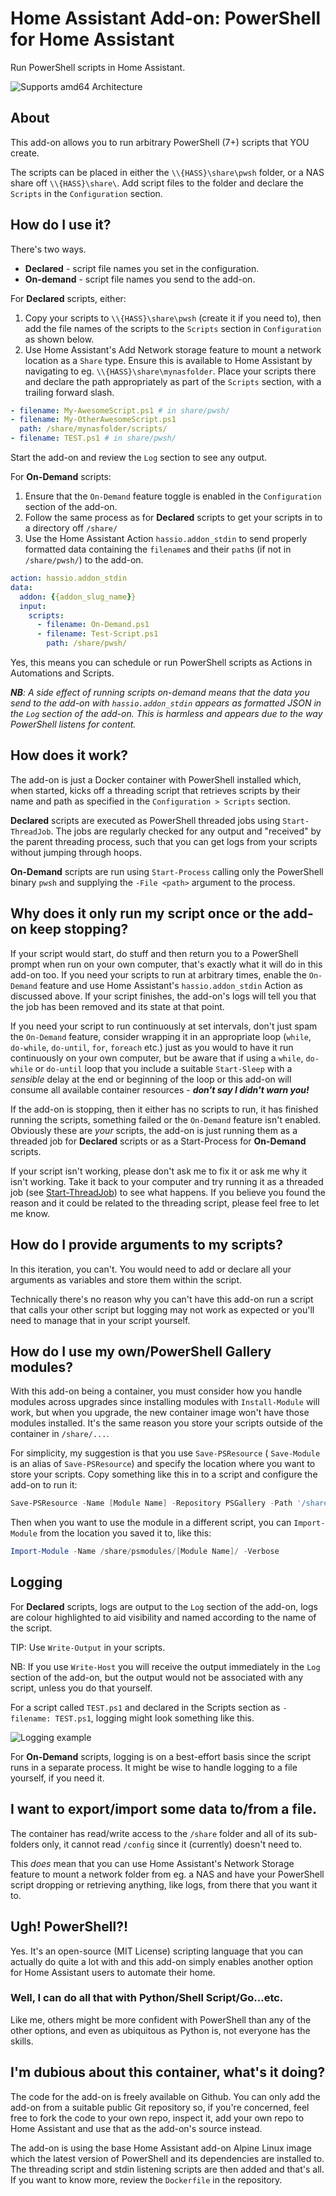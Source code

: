 # Home Assistant Add-on: PowerShell for Home Assistant

Run PowerShell scripts in Home Assistant.

![Supports amd64 Architecture][amd64-shield]

## About

This add-on allows you to run arbitrary PowerShell (7+) scripts that YOU create.

The scripts can be placed in either the `\\{HASS}\share\pwsh` folder, or a NAS share off `\\{HASS}\share\`. Add script files to the folder and declare the `Scripts` in the `Configuration` section.

## How do I use it?

There's two ways.
 - **Declared** - script file names you set in the configuration.
 - **On-demand** - script file names you send to the add-on.

For **Declared** scripts, either:
1. Copy your scripts to `\\{HASS}\share\pwsh` (create it if you need to), then add the file names of the scripts to the `Scripts` section in `Configuration` as shown below.
2. Use Home Assistant's Add Network storage feature to mount a network location as a `Share` type. Ensure this is available to Home Assistant by navigating to eg. `\\{HASS}\share\mynasfolder`. Place your scripts there and declare the path appropriately as part of the `Scripts` section, with a trailing forward slash.

```yaml
- filename: My-AwesomeScript.ps1 # in share/pwsh/
- filename: My-OtherAwesomeScript.ps1
  path: /share/mynasfolder/scripts/
- filename: TEST.ps1 # in share/pwsh/
```

Start the add-on and review the `Log` section to see any output.

For **On-Demand** scripts:
1. Ensure that the `On-Demand` feature toggle is enabled in the `Configuration` section of the add-on.
2. Follow the same process as for **Declared** scripts to get your scripts in to a directory off `/share/`
3. Use the Home Assistant Action `hassio.addon_stdin` to send properly formatted data containing the `filename`s and their `path`s (if not in `/share/pwsh/`) to the add-on.

```yaml
action: hassio.addon_stdin
data:
  addon: {{addon_slug_name}}
  input:
    scripts:
      - filename: On-Demand.ps1
      - filename: Test-Script.ps1
        path: /share/pwsh/
```

Yes, this means you can schedule or run PowerShell scripts as Actions in Automations and Scripts.

_**NB**: A side effect of running scripts on-demand means that the data you send to the add-on with `hassio.addon_stdin` appears as formatted JSON in the `Log` section of the add-on. This is harmless and appears due to the way PowerShell listens for content._

## How does it work?

The add-on is just a Docker container with PowerShell installed which, when started, kicks off a threading script that retrieves scripts by their name and path as specified in the `Configuration > Scripts` section.

**Declared** scripts are executed as PowerShell threaded jobs using `Start-ThreadJob`. The jobs are regularly checked for any output and "received" by the parent threading process, such that you can get logs from your scripts without jumping through hoops.

**On-Demand** scripts are run using `Start-Process` calling only the PowerShell binary `pwsh` and supplying the `-File <path>` argument to the process.

## Why does it only run my script once or the add-on keep stopping?

If your script would start, do stuff and then return you to a PowerShell prompt when run on your own computer, that's exactly what it will do in this add-on too. If you need your scripts to run at arbitrary times, enable the `On-Demand` feature and use Home Assistant's `hassio.addon_stdin` Action as discussed above. If your script finishes, the add-on's logs will tell you that the job has been removed and its state at that point.

If you need your script to run continuously at set intervals, don't just spam the `On-Demand` feature, consider wrapping it in an appropriate loop (`while`, `do-while`, `do-until`, `for`, `foreach` etc.) just as you would to have it run continuously on your own computer, but be aware that if using a `while`, `do-while` or `do-until` loop that you include a suitable `Start-Sleep` with a *sensible* delay at the end or beginning of the loop or this add-on will consume all available container resources - **_don't say I didn't warn you!_**

If the add-on is stopping, then it either has no scripts to run, it has finished running the scripts, something failed or the `On-Demand` feature isn't enabled. Obviously these are *your* scripts, the add-on is just running them as a threaded job for **Declared** scripts or as a Start-Process for **On-Demand** scripts.

If your script isn't working, please don't ask me to fix it or ask me why it isn't working. Take it back to your computer and try running it as a threaded job (see [Start-ThreadJob](https://learn.microsoft.com/en-us/powershell/module/threadjob/start-threadjob?view=powershell-7.4)) to see what happens. If you believe you found the reason and it could be related to the threading script, please feel free to let me know.

## How do I provide arguments to my scripts?

In this iteration, you can't. You would need to add or declare all your arguments as variables and store them within the script.

Technically there's no reason why you can't have this add-on run a script that calls your other script but logging may not work as expected or you'll need to manage that in your script yourself.

## How do I use my own/PowerShell Gallery modules?

With this add-on being a container, you must consider how you handle modules across upgrades since installing modules with `Install-Module` will work, but when you upgrade, the new container image won't have those modules installed. It's the same reason you store your scripts outside of the container in `/share/...`.

For simplicity, my suggestion is that you use `Save-PSResource` ( `Save-Module` is an alias of `Save-PSResource`) and specify the location where you want to store your scripts. Copy something like this in to a script and configure the add-on to run it:

```powershell
Save-PSResource -Name [Module Name] -Repository PSGallery -Path '/share/pwsh/psmodules'
```

Then when you want to use the module in a different script, you can `Import-Module` from the location you saved it to, like this:

```powershell
Import-Module -Name /share/psmodules/[Module Name]/ -Verbose
```

## Logging

For **Declared** scripts, logs are output to the `Log` section of the add-on, logs are colour highlighted to aid visibility and named according to the name of the script.

TIP: Use `Write-Output` in your scripts.

NB: If you use `Write-Host` you will receive the output immediately in the `Log` section of the add-on, but the output would not be associated with any script, unless you do that yourself.

For a script called `TEST.ps1` and declared in the Scripts section as `- filename: TEST.ps1`, logging might look something like this.

![Logging example](../resources/pwsh/images/logging.png)

For **On-Demand** scripts, logging is on a best-effort basis since the script runs in a separate process. It might be wise to handle logging to a file yourself, if you need it.

## I want to export/import some data to/from a file.

The container has read/write access to the `/share` folder and all of its sub-folders only, it cannot read `/config` since it (currently) doesn't need to.

This _does_ mean that you can use Home Assistant's Network Storage feature to mount a network folder from eg. a NAS and have your PowerShell script dropping or retrieving anything, like logs, from there that you want it to.

## Ugh! PowerShell?!

Yes. It's an open-source (MIT License) scripting language that you can actually do quite a lot with and this add-on simply enables another option for Home Assistant users to automate their home.

### Well, I can do all that with Python/Shell Script/Go...etc.

Like me, others might be more confident with PowerShell than any of the other options, and even as ubiquitous as Python is, not everyone has the skills.

## I'm dubious about this container, what's it doing?

The code for the add-on is freely available on Github. You can only add the add-on from a suitable public Git repository so, if you're concerned, feel free to fork the code to your own repo, inspect it, add your own repo to Home Assistant and use that as the add-on's source instead.

The add-on is using the base Home Assistant add-on Alpine Linux image which the latest version of PowerShell and its dependencies are installed to. The threading script and stdin listening scripts are then added and that's all. If you want to know more, review the `Dockerfile` in the repository.

[amd64-shield]: https://img.shields.io/badge/amd64-yes-green.svg
